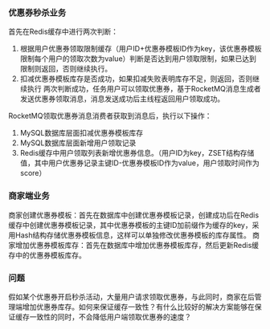 ### 优惠券秒杀业务
首先在Redis缓存中进行两次判断：
1. 根据用户优惠券领取限制缓存（用户ID+优惠券模板ID作为key，该优惠券模板限制每个用户的领取次数为value）判断是否达到用户领取限制，如果已达到限制则返回，否则继续执行。   
2. 扣减优惠券模板库存是否成功，如果扣减失败表明库存不足，则返回，否则继续执行
两次判断成功，任务用户可以领取优惠券，基于RocketMQ消息生成者发送优惠券领取消息，消息发送成功后主线程返回用户领取成功。

RocketMQ领取优惠券消息消费者获取到消息后，执行以下操作：
1. MySQL数据库层面扣减优惠券模板库存
2. MySQL数据库层面新增用户领取记录
3. Redis缓存中用户领取列表新增优惠券信息。（用户ID为key，ZSET结构存储值，其中用户优惠券记录主键ID-优惠券模板ID作为value，用户领取时间作为score）


### 商家端业务
商家创建优惠券模板：首先在数据库中创建优惠券模板记录，创建成功后在Redis缓存中创建优惠券模板记录，其中优惠券模板的主键ID加前缀作为缓存的key，采用Hash结构存储优惠券模板信息，这样可以单独修改优惠券模板的库存属性。
商家增加优惠券模板库存：首先在数据库中增加优惠券模板库存，然后更新Redis缓存中的优惠券模板库存。


### 问题
假如某个优惠券开启秒杀活动，大量用户请求领取优惠券，与此同时，商家在后管理端增加优惠券库存。如何来保证缓存一致性？有什么比较好的解决方案能够在保证缓存一致性的同时，不会降低用户端领取优惠券的速度？


































